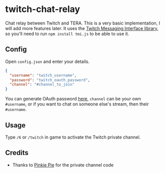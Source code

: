 # twitch-chat-relay
Chat relay between Twitch and TERA. This is a very basic implementation, I will add more features later. It uses the [Twitch Messaging Interface library](https://www.tmijs.org/), so you'll need to run `npm install tmi.js` to be able to use it.

## Config
Open `config.json` and enter your details.
```json
{
  "username": "twitch_username",
  "password": "twitch_oauth_password",
  "channel": "#channel_to_join"
}
```
You can generate OAuth password [here](https://twitchapps.com/tmi/), `channel` can be your own `#username`, or if you want to chat on someone else's stream, then their `#username`.

## Usage
Type `/6` or `/twitch` in game to activate the Twitch private channel.

## Credits
- Thanks to [Pinkie Pie](https://github.com/pinkipi/) for the private channel code
